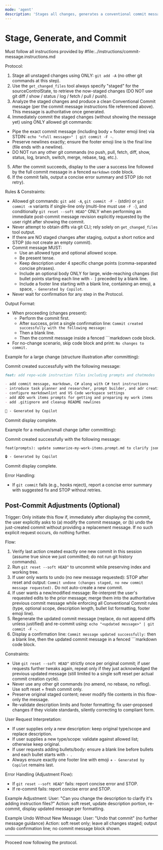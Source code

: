```yaml
---
mode: 'agent'
description: 'Stages all changes, generates a conventional commit message, shows it to the user, and commits using only git add/commit'
---
```


# Stage, Generate, and Commit

Must follow all instructions provided by #file:../instructions/commit-message.instructions.md

Protocol:
1. Stage all unstaged changes using ONLY: `git add -A` (no other git commands at this step).
2. Use the `get_changed_files` tool always specify "staged" for the sourceControlState, to retrieve the now-staged changes (DO NOT use git diff / show / status / log / fetch / pull / push).
3. Analyze the staged changes and produce a clean Conventional Commit message (per the commit message instructions file referenced above). This message is authoritative once generated.
4. Immediately commit the staged changes (without showing the message yet) using ONLY allowed git commands:
  - Pipe the exact commit message (including body + footer emoji line) via STDIN: `echo "<full message>" | git commit -F -`.
  - Preserve newlines exactly; ensure the footer emoji line is the final line (file ends with a newline).
  - DO NOT run any other git commands (no push, pull, fetch, diff, show, status, log, branch, switch, merge, rebase, tag, etc.).
5. After the commit succeeds, display to the user a success line followed by the full commit message in a fenced `markdown` code block.
6. If the commit fails, output a concise error summary and STOP (do not retry).

Rules & Constraints:
- Allowed git commands: `git add -A`, `git commit -F -` (stdin) or `git commit -m` variants if single-line only (multi-line must use `-F -`), and conditionally `git reset --soft HEAD^` ONLY when performing an immediate post-commit message revision explicitly requested by the user right after showing the commit.
- Never attempt to obtain diffs via git CLI; rely solely on `get_changed_files` tool output.
- If there are NO staged changes after staging, output a short notice and STOP (do not create an empty commit).
- Commit message MUST:
  - Use an allowed type and optional allowed scope.
  - Be present tense.
  - Keep description under 4 specific change points (comma-separated concise phrases).
  - Include an optional body ONLY for large, wide-reaching changes (list bullet points starting each line with `- `) preceded by a blank line.
  - Include a footer line starting with a blank line, containing an emoji, a space, `- Generated by Copilot`.
- Never wait for confirmation for any step in the Protocol.

Output Format:
- When proceeding (changes present):
  - Perform the commit first.
  - After success, print a single confirmation line: `Commit created successfully with the following message:`
  - Then a blank line.
  - Then the commit message inside a fenced ```markdown code block.
- For no-change scenario, skip code block and print: `No changes to commit.`

Example for a large change (structure illustration after committing):
<!-- <example-commit-and-commit-action-large> -->
Commit created successfully with the following message:

```markdown
feat: add repo-wide instruction files including prompts and chatmodes

- add commit message, markdown, C# along with C# test instructions
- introduce task planner and researcher, prompt builder, and adr creation chatmodes
- configure markdownlint and VS Code workspace settings
- add ADO work items prompts for getting and preparing my work items
- add .gitignore and cleanup README newlines

🧭 - Generated by Copilot
```
Commit display complete.
<!-- </example-commit-and-commit-action-large> -->

Example for a medium/small change (after committing):
<!-- <example-commit-and-commit-action> -->
Commit created successfully with the following message:

```markdown
feat(prompts): update summarize-my-work-items.prompt.md to clarify json output, correct get-my-work-items.prompt.md to fallback to wit_my_work_items

🔒 - Generated by Copilot
```
Commit display complete.
<!-- </example-commit-and-commit-action> -->

Error Handling:
- If `git commit` fails (e.g., hooks reject), report a concise error summary with suggested fix and STOP without retries.

## Post-Commit Adjustments (Optional)

Trigger: Only initiate this flow if, immediately after displaying the commit, the user explicitly asks to (a) modify the commit message, or (b) undo the just-created commit without providing a replacement message. If no such explicit request occurs, do nothing further.

Flow:
1. Verify last action created exactly one new commit in this session (assume true since we just committed; do not run git history commands).
2. Run `git reset --soft HEAD^` to uncommit while preserving index and working tree.
3. If user only wants to undo (no new message requested): STOP after reset and output: `Commit undone (changes staged, no new commit message requested).` Do not auto-create a new commit.
4. If user wants a new/modified message: Re-interpret the user's requested edits to the prior message; merge them into the authoritative previous commit message while enforcing all Conventional Commit rules (type, optional scope, description length, bullet list formatting, footer emoji line).
5. Regenerate the updated commit message (replace, do not append diffs unless justified) and re-commit using: `echo "<updated message>" | git commit -F -`.
6. Display a confirmation line: `Commit message updated successfully:` then a blank line, then the updated commit message in a fenced ```markdown code block.

Constraints:
- Use `git reset --soft HEAD^` strictly once per original commit; if user requests further tweaks again, repeat only if they just acknowledged the previous updated message (still limited to a single soft reset per actual commit creation cycle).
- Never use any other git commands (no amend, no rebase, no reflog). Use soft reset + fresh commit only.
- Preserve original staged content; never modify file contents in this flow-only the message.
- Re-validate description limits and footer formatting; fix user-proposed changes if they violate standards, silently correcting to compliant form.

User Request Interpretation:
- If user supplies only a new description: keep original type/scope and replace description.
- If user supplies a new type/scope: validate against allowed list; otherwise keep original.
- If user requests adding bullets/body: ensure a blank line before bullets and each bullet starts with `- `.
- Always ensure exactly one footer line with emoji + `- Generated by Copilot` remains last.

Error Handling (Adjustment Flow):
- If `git reset --soft HEAD^` fails: report concise error and STOP.
- If re-commit fails: report concise error and STOP.

Example Adjustment:
User: "Can you change the description to clarify it's adding instruction files?"
Action: soft reset, update description portion, re-commit, display updated message per formatting.

Example Undo Without New Message:
User: "Undo that commit" (no further message guidance)
Action: soft reset only; leave all changes staged; output undo confirmation line; no commit message block shown.

---

Proceed now following the protocol.
